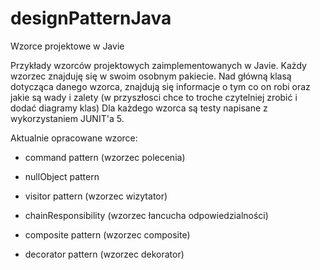 # designPatternJava
Wzorce projektowe w Javie

Przykłady wzorców projektowych zaimplementowanych w Javie. Każdy wzorzec znajduję się w swoim osobnym pakiecie. 
Nad główną klasą dotycząca danego wzorca, znajdują się informacje o tym co on robi oraz jakie są wady i zalety (w przyszłosci chce to troche czytelniej zrobić i dodać diagramy klas)
Dla każdego wzorca są testy napisane z wykorzystaniem JUNIT'a 5.

Aktualnie opracowane wzorce:
  - command pattern (wzorzec polecenia)
  - nullObject pattern
  - visitor pattern (wzorzec wizytator)

  - chainResponsibility (wzorzec łancucha odpowiedzialności)
  - composite pattern (wzorzec composite)
  - decorator pattern (wzorzec dekorator)
  
 
